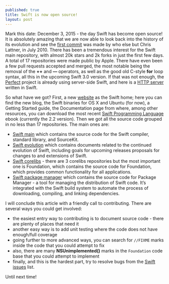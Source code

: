 ```yaml
---
published: true
title: Swift is now open source!
layout: post
---
```

Mark this date: December 3, 2015 - the day Swift has become open source! It is absolutely amazing that we are now able to look back into the history of its evolution and see the [first commit](https://github.com/apple/swift/commit/18844bc65229786b96b89a9fc7739c0fc897905e) was made by who else but Chris Lattner, in July 2010. There has been a tremendous interest for the Swift main repository, with almost 20k stars and 2k forks in just the first few days. A total of 17 repositories were made public by Apple. There have even been a few pull requests accepted and merged, the most notable being the removal of the __++__ and __—__ operators, as well as the good old C-style __for__ loop syntax, all this in the upcoming Swift 3.0 version. If that was not enough, the [Perfect](https://www.perfect.org/) project is already using server-side Swift, and here is a [HTTP server](https://github.com/huytd/swift-http) written in Swift.

So what have we got? First, a new [website](https://swift.org/) as the Swift home; here you can find the new blog, the Swift binaries for OS X and Ubuntu (for now), a Getting Started guide, the Documentation page from where, among other resources, you can download the most recent [Swift Programming Language](https://swift.org/documentation/TheSwiftProgrammingLanguage(Swift2.2).epub) ebook (currently the 2.2 version). Then we got all the source code grouped in no less than 17 repositories. The main ones are:

* [Swift main](https://github.com/apple/swift) which contains the source code for the Swift compiler, standard library, and SourceKit.
* [Swift evolution](https://github.com/apple/swift-evolution) which contains documents related to the continued evolution of Swift, including goals for upcoming releases proposals for changes to and extensions of Swift.
* [Swift corelibs](https://github.com/apple/swift-corelibs-foundation) - there are 3 corelibs repositories but the most important one is Foundation, which contains the source code for Foundation, which provides common functionality for all applications.
* [Swift package manager](https://github.com/apple/swift-package-manager) which contains the source code for Package Manager - a tool for managing the distribution of Swift code. It’s integrated with the Swift build system to automate the process of downloading, compiling, and linking dependencies. 

I will conclude this article with a friendly call to contributing. There are several ways you could get involved:

* the easiest entry way to contributing is to document source code - there are plenty of places that need it
* another easy way is to add unit testing where the code does not have enough/full coverage
* going further to more advanced ways, you can search for `//FIXME` marks inside the code that you could attempt to fix
* also, there are many __NSUnimplemented()__ marks in the `Foundation` code base that you could attempt to implement
* finally, and this is the hardest part, try to resolve bugs from the [Swift issues](https://bugs.swift.org/issues/) list.

Until next time!
